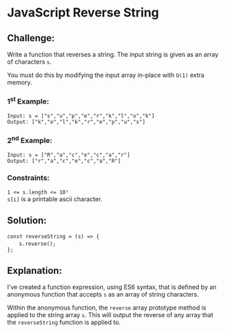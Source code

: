 # JavaScript Reverse String

## Challenge:

Write a function that reverses a string. The input string is given as an array of characters `s`.

You must do this by modifying the input array in-place with `O(1)` extra memory.

### 1<sup>st</sup> Example:

`Input: s = ["s","u","p","e","r","k","l","o","k"]`
<br/>
`Output: ["k","o","l","k","r","e","p","u","s"]`

### 2<sup>nd</sup> Example:

`Input: s = ["R","a","c","e","c","a","r"]`
<br/>
`Output: ["r","a","c","e","c","a","R"]`

### Constraints:

`1 <= s.length <= 10⁵`
<br/>
`s[i]` is a printable ascii character.

## Solution:

`const reverseString = (s) => {`
<br/>
&nbsp;&nbsp;&nbsp;&nbsp;&nbsp;&nbsp;&nbsp;`s.reverse();`
<br/>
`};`

## Explanation:

I've created a function expression, using ES6 syntax, that is defined by an anonymous function that accepts `s` as an array of string characters.
<br/>

Within the anonymous function, the `reverse` array prototype method is applied to the string array `s`. This will output the reverse of any array that the `reverseString` function is applied to.
<br/>
<br/>